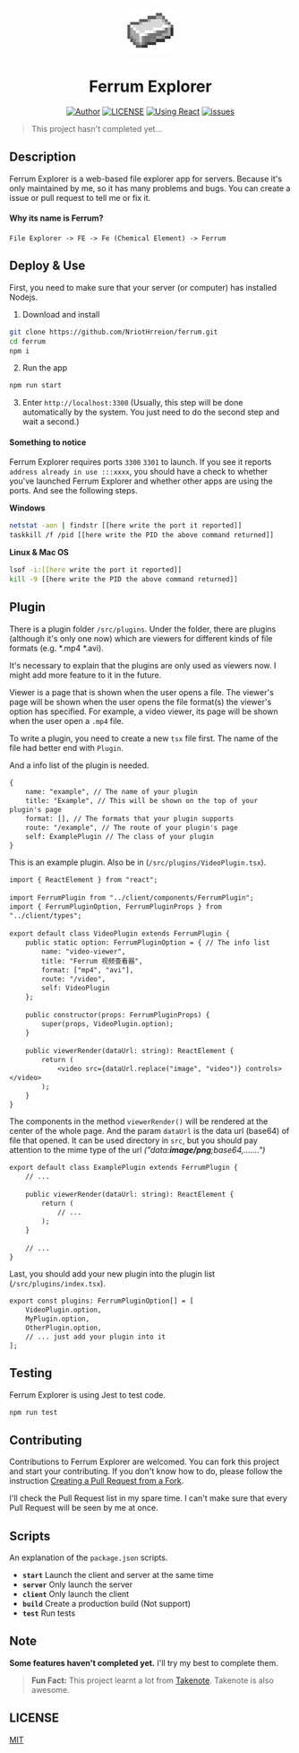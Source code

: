 <div align="center">

<img src="./public/icon.png" style="width:82px;image-rendering:pixelated;"/>

# Ferrum Explorer

[![Author](https://img.shields.io/badge/Author-NriotHrreion-red.svg "Author")](https://github.com/NriotHrreion)
[![LICENSE](https://img.shields.io/badge/license-MIT-green.svg "LICENSE")](./LICENSE)
[![Using React](https://img.shields.io/badge/Using-React-blue.svg "Using React")](https://reactjs.org)
[![issues](https://img.shields.io/codeclimate/issues/NriotHrreion/ferrum "issues")](https://github.com/NriotHrreion/ferrum/issues)

</div>

> This project hasn't completed yet...

## Description

Ferrum Explorer is a web-based file explorer app for servers.
Because it's only maintained by me, so it has many problems and bugs. You can create a issue or pull request to tell me or fix it.

#### Why its name is Ferrum?

```
File Explorer -> FE -> Fe (Chemical Element) -> Ferrum
```

## Deploy & Use

First, you need to make sure that your server (or computer) has installed Nodejs.

1. Download and install

```bash
git clone https://github.com/NriotHrreion/ferrum.git
cd ferrum
npm i
```

2. Run the app

```bash
npm run start
```

3. Enter `http://localhost:3300` (Usually, this step will be done automatically by the system. You just need to do the second step and wait a second.)

#### Something to notice

Ferrum Explorer requires ports `3300` `3301` to launch. If you see it reports `address already in use :::xxxx`, you should have a check to whether you've launched Ferrum Explorer and whether other apps are using the ports. And see the following steps.

**Windows**

```bash
netstat -aon | findstr [[here write the port it reported]]
taskkill /f /pid [[here write the PID the above command returned]]
```

**Linux & Mac OS**

```bash
lsof -i:[[here write the port it reported]]
kill -9 [[here write the PID the above command returned]]
```

## Plugin

There is a plugin folder `/src/plugins`. Under the folder, there are plugins (although it's only one now) which are viewers for different kinds of file formats (e.g. *.mp4 *.avi).

It's necessary to explain that the plugins are only used as viewers now. I might add more feature to it in the future.

Viewer is a page that is shown when the user opens a file. The viewer's page will be shown when the user opens the file format(s) the viewer's option has specified. For example, a video viewer, its page will be shown when the user open a `.mp4` file.

To write a plugin, you need to create a new `tsx` file first. The name of the file had better end with `Plugin`.

And a info list of the plugin is needed.

```tsx
{
    name: "example", // The name of your plugin
    title: "Example", // This will be shown on the top of your plugin's page
    format: [], // The formats that your plugin supports
    route: "/example", // The route of your plugin's page
    self: ExamplePlugin // The class of your plugin
}
```

This is an example plugin. Also be in (`/src/plugins/VideoPlugin.tsx`).

```tsx
import { ReactElement } from "react";

import FerrumPlugin from "../client/components/FerrumPlugin";
import { FerrumPluginOption, FerrumPluginProps } from "../client/types";

export default class VideoPlugin extends FerrumPlugin {
    public static option: FerrumPluginOption = { // The info list
        name: "video-viewer",
        title: "Ferrum 视频查看器",
        format: ["mp4", "avi"],
        route: "/video",
        self: VideoPlugin
    };

    public constructor(props: FerrumPluginProps) {
        super(props, VideoPlugin.option);
    }

    public viewerRender(dataUrl: string): ReactElement {
        return (
            <video src={dataUrl.replace("image", "video")} controls></video>
        );
    }
}
```

The components in the method `viewerRender()` will be rendered at the center of the whole page. And the param `dataUrl` is the data url (base64) of file that opened. It can be used directory in `src`, but you should pay attention to the mime type of the url _("data:**image/png**;base64,.......")_

```tsx
export default class ExamplePlugin extends FerrumPlugin {
    // ...

    public viewerRender(dataUrl: string): ReactElement {
        return (
            // ...
        );
    }

    // ...
}
```

Last, you should add your new plugin into the plugin list (`/src/plugins/index.tsx`).

```tsx
export const plugins: FerrumPluginOption[] = [
    VideoPlugin.option,
    MyPlugin.option,
    OtherPlugin.option,
    // ... just add your plugin into it
];
```

## Testing

Ferrum Explorer is using Jest to test code.

```bash
npm run test
```

## Contributing

Contributions to Ferrum Explorer are welcomed. You can fork this project and start your contributing. If you don't know how to do, please follow the instruction [Creating a Pull Request from a Fork](https://help.github.com/en/github/collaborating-with-issues-and-pull-requests/creating-a-pull-request-from-a-fork).

I'll check the Pull Request list in my spare time. I can't make sure that every Pull Request will be seen by me at once.

## Scripts

An explanation of the `package.json` scripts.

- **`start`** Launch the client and server at the same time
- **`server`** Only launch the server
- **`client`** Only launch the client
- **`build`** Create a production build (Not support)
- **`test`** Run tests

## Note

**Some features haven't completed yet.** I'll try my best to complete them.

> **Fun Fact:** This project learnt a lot from [Takenote](https://github.com/taniarascia/takenote). Takenote is also awesome.

## LICENSE

[MIT](./LICENSE)
